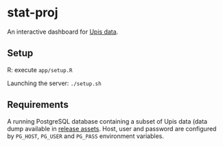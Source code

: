 # stat-proj

An interactive dashboard for [Upis data](https://github.com/luka-j/UpisScraper). 

## Setup
R: execute `app/setup.R`

Launching the server: `./setup.sh`

## Requirements
A running PostgreSQL database containing a subset of Upis data (data dump available in [release assets](https://github.com/luka-j/stat-proj/releases/tag/1.0). Host, user and password are configured by `PG_HOST`, `PG_USER` and `PG_PASS` environment variables.
